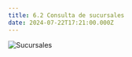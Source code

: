 ```yaml
---
title: 6.2 Consulta de sucursales
date: 2024-07-22T17:21:00.000Z
---
```

![Sucursales](/images/uploads/consulta-de-sucursales-1.png "Pantalla Consulta de sucursales")
